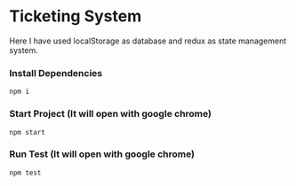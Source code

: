 # Ticketing System

Here I have used localStorage as database and redux as state management system.

### Install Dependencies

```
npm i
```

### Start Project (It will open with google chrome)

```
npm start
```

### Run Test (It will open with google chrome)

```
npm test
```
